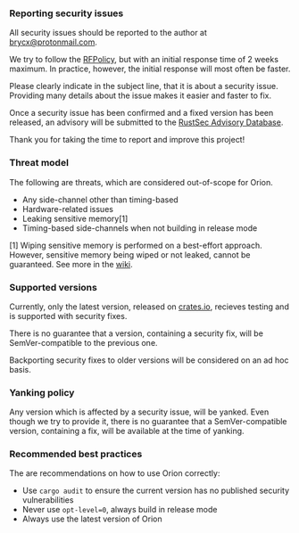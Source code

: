 ### Reporting security issues
All security issues should be reported to the author at [brycx@protonmail.com](mailto:brycx@protonmail.com).

We try to follow the [RFPolicy](https://en.wikipedia.org/wiki/RFPolicy), but with an initial response time of 2 weeks maximum. In practice, however, the initial response will most often be faster.

Please clearly indicate in the subject line, that it is about a security issue. Providing many details about the issue makes it easier and faster to fix.

Once a security issue has been confirmed and a fixed version has been released, an advisory will be submitted to the [RustSec Advisory Database](https://rustsec.org/).

Thank you for taking the time to report and improve this project!

### Threat model
The following are threats, which are considered out-of-scope for Orion.

- Any side-channel other than timing-based
- Hardware-related issues
- Leaking sensitive memory[1]
- Timing-based side-channels when not building in release mode

[1] Wiping sensitive memory is performed on a best-effort approach. However, sensitive memory being wiped or not leaked, cannot be guaranteed. See more in the [wiki](https://github.com/orion-rs/orion/wiki/Security#memory).

### Supported versions
Currently, only the latest version, released on [crates.io](https://crates.io/crates/orion), recieves testing and is supported with security fixes.

There is no guarantee that a version, containing a security fix, will be SemVer-compatible to the previous one.

Backporting security fixes to older versions will be considered on an ad hoc basis.

### Yanking policy
Any version which is affected by a security issue, will be yanked. Even though we try to provide it, there is no guarantee that a SemVer-compatible version, containing a fix, will be available at the time of yanking.

### Recommended best practices
The are recommendations on how to use Orion correctly:

- Use `cargo audit` to ensure the current version has no published security vulnerabilities
- Never use `opt-level=0`, always build in release mode
- Always use the latest version of Orion